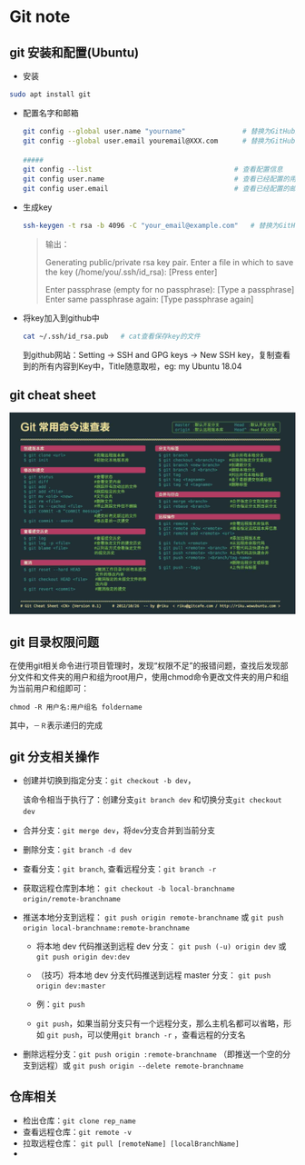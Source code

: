 # Git note

## git 安装和配置(Ubuntu)

* 安装

```bash
sudo apt install git
```

* 配置名字和邮箱

  ```bash
  git config --global user.name "yourname"              # 替换为GitHub用户名
  git config --global user.email youremail@XXX.com      # 替换为GitHub的注册邮箱
  
  #####
  git config --list									  # 查看配置信息
  git config user.name								  # 查看已经配置的用户名
  git config user.email								  # 查看已经配置的邮箱
  ```

* 生成key

  ```bash
  ssh-keygen -t rsa -b 4096 -C "your_email@example.com"   # 替换为GitHub的注册邮箱
  ```

  > 输出：
  >
  > Generating public/private rsa key pair.
  > Enter a file in which to save the key (/home/you/.ssh/id_rsa): [Press enter]
  >
  > Enter passphrase (empty for no passphrase): [Type a passphrase]
  > Enter same passphrase again: [Type passphrase again]

* 将key加入到github中

  ```bash
  cat ~/.ssh/id_rsa.pub   # cat查看保存key的文件
  ```

  到github网站：Setting -> SSH and GPG keys -> New SSH key，复制查看到的所有内容到Key中，Title随意取啦，eg: my Ubuntu 18.04



## git cheat sheet

![](https://github.com/zcgeqian/notes/raw/master/images/git_cheat.jpg)



## git 目录权限问题

在使用git相关命令进行项目管理时，发现“权限不足”的报错问题，查找后发现部分文件和文件夹的用户和组为root用户，使用chmod命令更改文件夹的用户和组为当前用户和组即可：

`chmod -R 用户名:用户组名 foldername `

其中，`－Ｒ`表示递归的完成



## git 分支相关操作

* 创建并切换到指定分支：`git checkout -b dev`，

  该命令相当于执行了：创建分支`git branch dev`  和切换分支`git checkout dev`　

* 合并分支：`git merge dev`，将`dev`分支合并到当前分支

* 删除分支：`git branch -d dev`

* 查看分支：`git branch`, 查看远程分支：`git branch -r`

* 获取远程仓库到本地： `git checkout -b local-branchname origin/remote-branchname`

* 推送本地分支到远程： `git push origin remote-branchname` 或 `git push origin local-branchname:remote-branchname`

  - 将本地 dev 代码推送到远程 dev 分支： `git push (-u) origin dev` 或 `git push origin dev:dev`
  - （技巧）将本地 dev 分支代码推送到远程 master 分支： `git push origin dev:master`

  - 例：`git push `
  - `git push`，如果当前分支只有一个远程分支，那么主机名都可以省略，形如 `git push`，可以使用`git branch -r` ，查看远程的分支名

* 删除远程分支：`git push origin :remote-branchname` （即推送一个空的分支到远程）或 `git push origin --delete remote-branchname`



## 仓库相关

* 检出仓库：`git clone rep_name`
* 查看远程仓库：`git remote -v`
* 拉取远程仓库： `git pull [remoteName] [localBranchName]`
* 

